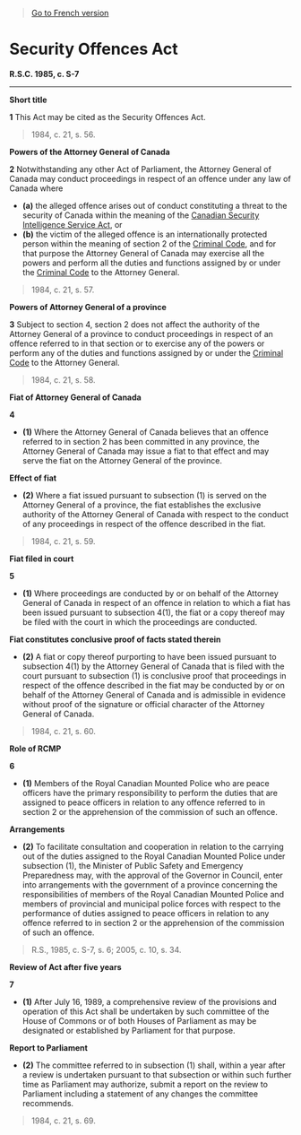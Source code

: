 > [Go to French version](/fr/Lois/Lois%20révisées%20du%20Canada/S/S-7.md)

# Security Offences Act

**R.S.C. 1985, c. S-7**


----------



**Short title**

**1** This Act may be cited as the Security Offences Act.
> 1984, c. 21, s. 56.





**Powers of the Attorney General of Canada**

**2** Notwithstanding any other Act of Parliament, the Attorney General of Canada may conduct proceedings in respect of an offence under any law of Canada where
- **(a)** the alleged offence arises out of conduct constituting a threat to the security of Canada within the meaning of the [Canadian Security Intelligence Service Act](/en/Acts/Revised%20Statutes%20of%20Canada/C/C-23.md), or
- **(b)** the victim of the alleged offence is an internationally protected person within the meaning of section 2 of the [Criminal Code](/en/Acts/Revised%20Statutes%20of%20Canada/C/C-46.md),
and for that purpose the Attorney General of Canada may exercise all the powers and perform all the duties and functions assigned by or under the [Criminal Code](/en/Acts/Revised%20Statutes%20of%20Canada/C/C-46.md) to the Attorney General.
> 1984, c. 21, s. 57.





**Powers of Attorney General of a province**

**3** Subject to section 4, section 2 does not affect the authority of the Attorney General of a province to conduct proceedings in respect of an offence referred to in that section or to exercise any of the powers or perform any of the duties and functions assigned by or under the [Criminal Code](/en/Acts/Revised%20Statutes%20of%20Canada/C/C-46.md) to the Attorney General.
> 1984, c. 21, s. 58.





**Fiat of Attorney General of Canada**

**4** 

- **(1)** Where the Attorney General of Canada believes that an offence referred to in section 2 has been committed in any province, the Attorney General of Canada may issue a fiat to that effect and may serve the fiat on the Attorney General of the province.

**Effect of fiat**

- **(2)** Where a fiat issued pursuant to subsection (1) is served on the Attorney General of a province, the fiat establishes the exclusive authority of the Attorney General of Canada with respect to the conduct of any proceedings in respect of the offence described in the fiat.
> 1984, c. 21, s. 59.





**Fiat filed in court**

**5** 

- **(1)** Where proceedings are conducted by or on behalf of the Attorney General of Canada in respect of an offence in relation to which a fiat has been issued pursuant to subsection 4(1), the fiat or a copy thereof may be filed with the court in which the proceedings are conducted.

**Fiat constitutes conclusive proof of facts stated therein**

- **(2)** A fiat or copy thereof purporting to have been issued pursuant to subsection 4(1) by the Attorney General of Canada that is filed with the court pursuant to subsection (1) is conclusive proof that proceedings in respect of  the offence described in the fiat may be conducted by or on behalf of the Attorney General of Canada and is admissible in evidence without proof of the signature or official character of the Attorney General of Canada.
> 1984, c. 21, s. 60.





**Role of RCMP**

**6** 

- **(1)** Members of the Royal Canadian Mounted Police who are peace officers have the primary responsibility to perform the duties that are assigned to peace officers in relation to any offence referred to in section 2 or the apprehension of the commission of such an offence.

**Arrangements**

- **(2)** To facilitate consultation and cooperation in relation to the carrying out of the duties assigned to the Royal Canadian Mounted Police under subsection (1), the Minister of Public Safety and Emergency Preparedness may, with the approval of the Governor in Council, enter into arrangements with the government of a province concerning the responsibilities of members of the Royal Canadian Mounted Police and members of provincial and municipal police forces with respect to the performance of duties assigned to peace officers in relation to any offence referred to in section 2 or the apprehension of the commission of such an offence.
> R.S., 1985, c. S-7, s. 6; 2005, c. 10, s. 34.





**Review of Act after five years**

**7** 

- **(1)** After July 16, 1989, a comprehensive review of the provisions and operation of this Act shall be undertaken by such committee of the House of Commons or of both Houses of Parliament as may be designated or established by Parliament for that purpose.

**Report to Parliament**

- **(2)** The committee referred to in subsection (1) shall, within a year after a review is undertaken pursuant to that subsection or within such further time as Parliament may authorize, submit a report on the review to Parliament including a statement of any changes the committee recommends.
> 1984, c. 21, s. 69.



